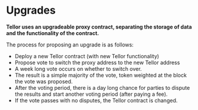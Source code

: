 # Upgrades

**Tellor uses an upgradeable proxy contract, separating the storage of data and the functionality of the contract.**

The process for proposing an upgrade is as follows:

* Deploy a new Tellor contract \(with new Tellor functionality\)
* Propose vote to switch the proxy address to the new Tellor address
* A week long vote occurs on whether to switch over.  
* The result is a simple majority of the vote, token weighted at the block the vote was proposed.  
* After the voting period, there is a day long chance for parties to dispute the results and start another voting period \(after paying a fee\).  
* If the vote passes with no disputes, the Tellor contract is changed. 


